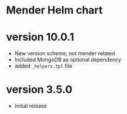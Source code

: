 # Mender Helm chart

# version 10.0.1
* New version scheme, not mender related
* Included MongoDB as optional dependency
* added `_helpers.tpl` file

# version 3.5.0
* Initial release
